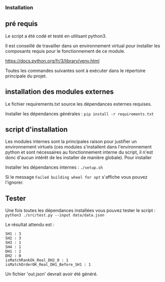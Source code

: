 ### Installation

## pré requis

Le script a été codé et testé en utilisant python3.

Il est conseillé de travailler dans un environnement virtual pour installer les composants requis pour le fonctionnement de ce module.

https://docs.python.org/fr/3/library/venv.html

Toutes les commandes suivantes sont à exécuter dans le répertoire principale du projet.

## installation des modules externes

Le fichier requirements.txt source les dépendances externes requises.

Installer les dépendances générales : `pip install -r requirements.txt`

## script d'installation

Les modules internes sont la principales raison pour justifier un environnement virtuels (ces modules s'installent dans l'environnement python et sont nécessaires au fonctionnement interne du script, il n'est donc d'aucun intérêt de les installer de manière globale). Pour installer

Installer les dépendances internes : `./setup.sh`

Si le message `Failed building wheel for opt` s'affiche vous pouvez l'ignorer.

## Tester

Une fois toutes les dépendances installées vous pouvez tester le script : `python3 ./src/test.py --input data/data.json`

Le résultat attendu est :

```
SH1 : 3
SH2 : 3
SH3 : 1
SH4 : 1
DH1 : 2
DH2 : 0
isMatchRankOk_Real_DH2_0 : 1
isMatchOrderOK_Real_DH1_Before_SH1 : 1
```

Un fichier 'out.json' devrait avoir été généré.
